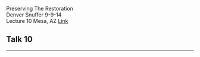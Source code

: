 Preserving The Restoration  
Denver Snuffer 9-9-14  
Lecture 10 Mesa, AZ
[Link](https://denversnuffer.com/wp/wp-content/uploads/2015/02/10-Phoenix-Transcript-Preserving-the-Restoration.pdf)

## Talk 10
--- 
